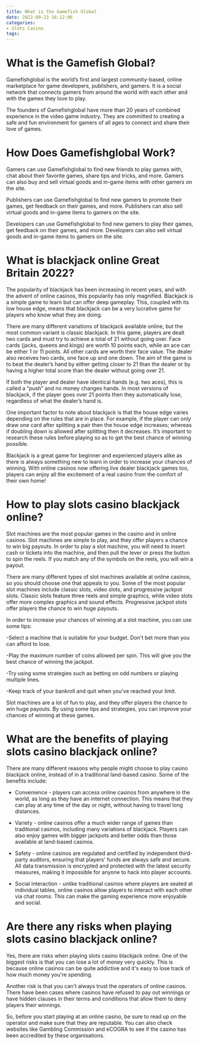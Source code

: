 ```yaml
---
title: What is the Gamefish Global
date: 2022-09-23 16:12:06
categories:
- Slots Casino
tags:
---
```



#  What is the Gamefish Global?

Gamefishglobal is the world’s first and largest community-based, online marketplace for game developers, publishers, and gamers. It is a social network that connects gamers from around the world with each other and with the games they love to play.

The founders of Gamefishglobal have more than 20 years of combined experience in the video game industry. They are committed to creating a safe and fun environment for gamers of all ages to connect and share their love of games.

# How Does Gamefishglobal Work?

Gamers can use Gamefishglobal to find new friends to play games with, chat about their favorite games, share tips and tricks, and more. Gamers can also buy and sell virtual goods and in-game items with other gamers on the site.

Publishers can use Gamefishglobal to find new gamers to promote their games, get feedback on their games, and more. Publishers can also sell virtual goods and in-game items to gamers on the site.

Developers can use Gamefishglobal to find new gamers to play their games, get feedback on their games, and more. Developers can also sell virtual goods and in-game items to gamers on the site.

#  What is blackjack online Great Britain 2022? 

The popularity of blackjack has been increasing in recent years, and with the advent of online casinos, this popularity has only magnified. Blackjack is a simple game to learn but can offer deep gameplay. This, coupled with its low house edge, means that blackjack can be a very lucrative game for players who know what they are doing.

There are many different variations of blackjack available online, but the most common variant is classic blackjack. In this game, players are dealt two cards and must try to achieve a total of 21 without going over. Face cards (jacks, queens and kings) are worth 10 points each, while an ace can be either 1 or 11 points. All other cards are worth their face value. The dealer also receives two cards, one face up and one down. The aim of the game is to beat the dealer’s hand by either getting closer to 21 than the dealer or by having a higher total score than the dealer without going over 21. 

If both the player and dealer have identical hands (e.g. two aces), this is called a “push” and no money changes hands. In most versions of blackjack, if the player goes over 21 points then they automatically lose, regardless of what the dealer’s hand is. 

One important factor to note about blackjack is that the house edge varies depending on the rules that are in place. For example, if the player can only draw one card after splitting a pair then the house edge increases; whereas if doubling down is allowed after splitting then it decreases. It’s important to research these rules before playing so as to get the best chance of winning possible. 

Blackjack is a great game for beginner and experienced players alike as there is always something new to learn in order to increase your chances of winning. With online casinos now offering live dealer blackjack games too, players can enjoy all the excitement of a real casino from the comfort of their own home!

#  How to play slots casino blackjack online?

Slot machines are the most popular games in the casino and in online casinos. Slot machines are simple to play, and they offer players a chance to win big payouts. In order to play a slot machine, you will need to insert cash or tickets into the machine, and then pull the lever or press the button to spin the reels. If you match any of the symbols on the reels, you will win a payout.

There are many different types of slot machines available at online casinos, so you should choose one that appeals to you. Some of the most popular slot machines include classic slots, video slots, and progressive jackpot slots. Classic slots feature three reels and simple graphics, while video slots offer more complex graphics and sound effects. Progressive jackpot slots offer players the chance to win huge payouts.

In order to increase your chances of winning at a slot machine, you can use some tips:

-Select a machine that is suitable for your budget. Don't bet more than you can afford to lose.

-Play the maximum number of coins allowed per spin. This will give you the best chance of winning the jackpot.

-Try using some strategies such as betting on odd numbers or playing multiple lines.

-Keep track of your bankroll and quit when you've reached your limit.

Slot machines are a lot of fun to play, and they offer players the chance to win huge payouts. By using some tips and strategies, you can improve your chances of winning at these games.

#  What are the benefits of playing slots casino blackjack online?

There are many different reasons why people might choose to play casino blackjack online, instead of in a traditional land-based casino. Some of the benefits include:

* Convenience - players can access online casinos from anywhere in the world, as long as they have an internet connection. This means that they can play at any time of the day or night, without having to travel long distances.

* Variety - online casinos offer a much wider range of games than traditional casinos, including many variations of blackjack. Players can also enjoy games with bigger jackpots and better odds than those available at land-based casinos.

* Safety - online casinos are regulated and certified by independent third-party auditors, ensuring that players' funds are always safe and secure. All data transmission is encrypted and protected with the latest security measures, making it impossible for anyone to hack into player accounts.

* Social interaction - unlike traditional casinos where players are seated at individual tables, online casinos allow players to interact with each other via chat rooms. This can make the gaming experience more enjoyable and social.

#  Are there any risks when playing slots casino blackjack online?

Yes, there are risks when playing slots casino blackjack online. One of the biggest risks is that you can lose a lot of money very quickly. This is because online casinos can be quite addictive and it's easy to lose track of how much money you're spending.

Another risk is that you can't always trust the operators of online casinos. There have been cases where casinos have refused to pay out winnings or have hidden clauses in their terms and conditions that allow them to deny players their winnings.

So, before you start playing at an online casino, be sure to read up on the operator and make sure that they are reputable. You can also check websites like Gambling Commission and eCOGRA to see if the casino has been accredited by these organisations.